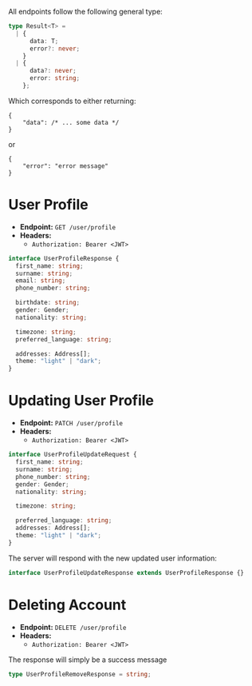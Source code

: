 All endpoints follow the following general type:
```ts
type Result<T> =
  | {
      data: T;
      error?: never;
    }
  | {
      data?: never;
      error: string;
    };
```

Which corresponds to either returning:
```json5
{
    "data": /* ... some data */
}
```
or
```json5
{
    "error": "error message"
}
```


# User Profile
- **Endpoint:** `GET /user/profile`
- **Headers:**
    - `Authorization: Bearer <JWT>`

```ts
interface UserProfileResponse {
  first_name: string;
  surname: string;
  email: string;
  phone_number: string;

  birthdate: string;
  gender: Gender;
  nationality: string;

  timezone: string;
  preferred_language: string;

  addresses: Address[];
  theme: "light" | "dark";
}
```

# Updating User Profile
- **Endpoint:** `PATCH /user/profile`
- **Headers:**
    - `Authorization: Bearer <JWT>`

```ts
interface UserProfileUpdateRequest {
  first_name: string;
  surname: string;
  phone_number: string;
  gender: Gender;
  nationality: string;

  timezone: string;

  preferred_language: string;
  addresses: Address[];
  theme: "light" | "dark";
}
```

The server will respond with the new updated user information:
```ts
interface UserProfileUpdateResponse extends UserProfileResponse {}
```

# Deleting Account
- **Endpoint:** `DELETE /user/profile`
- **Headers:**
    - `Authorization: Bearer <JWT>`

The response will simply be a success message
```ts
type UserProfileRemoveResponse = string;
```